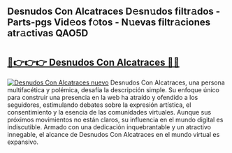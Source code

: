 ## Desnudos Con Alcatraces D𝚎sn𝚞dos filtr𝚊dos - Parts-pgs Vid𝚎os f𝚘tos - N𝚞evas filtr𝚊ciones atr𝚊ctivas QAO5D

# <h2><a href="http://mbaq8i.tromn.icu/?c=Desnudos+Con+Alcatraces">🔗👉👉👉 Desnudos Con Alcatraces 🔗🔗</a></h2>

[![Desnudos Con Alcatraces nuevo](https://i.imgur.com/pEAQMta.gif)](http://mbaq8i.tromn.icu/?c=Desnudos+Con+Alcatraces)
Desnudos Con Alcatraces, una persona multifacética y polémica, desafía la descripción simple. Su enfoque único para construir una presencia en la web ha atraído y ofendido a los seguidores, estimulando debates sobre la expresión artística, el consentimiento y la esencia de las comunidades virtuales. Aunque sus próximos movimientos no están claros, su influencia en el mundo digital es indiscutible. Armado con una dedicación inquebrantable y un atractivo innegable, el alcance de Desnudos Con Alcatraces en el mundo virtual es expansivo.
